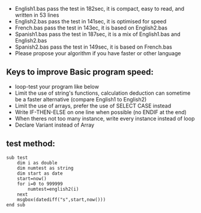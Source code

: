 - English1.bas pass the test in 182sec, it is compact, easy to read, and written in 53 lines
- English2.bas pass the test in 141sec, it is optimised for speed
- French.bas pass the test in 143ec, it is based on English2.bas
- Spanish1.bas pass the test in 187sec, it is a mix of English1.bas and English2.bas
- Spanish2.bas pass the test in 149sec, it is based on French.bas
- Please propose your algorithm if you have faster or other language

## Keys to improve Basic program speed:
- loop-test your program like below
- Limit the use of string's functions, calculation deduction can sometime be a faster alternative (compare English1 to English2)
- Limit the use of arrays, prefer the use of SELECT CASE instead
- Write IF-THEN-ELSE on one line when possible (no ENDIF at the end)
- When theres not too many instance, write every instance instead of loop
- Declare Variant instead of Array

## test method:
 
```
sub test
	dim i as double
	dim numtest as string
	dim start as date
	start=now()
	for i=0 to 999999
		numtest=english2(i)
	next
	msgbox(datediff("s",start,now()))
end sub
```

